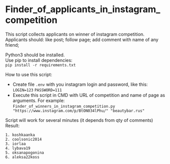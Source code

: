 Finder_of_applicants_in_instagram_competition
=====================
 
This script collects applicants on winner of instagram competition.  
Applicants should: like post; follow page; add comment with name of any friend;  

Python3 should be installed.  
Use pip to install dependencies:  
```pip install -r requirements.txt```

How to use this script:  
* Create file  ```.env``` with you instagram login and password, like this: ```LOGIN=123``` ```PASSWORD=111```
* Execute this script in CMD with URL of competition and name of page as arguments.
For example:  
```Finder_of_winners_in_instagram_competition.py "https://www.instagram.com/p/BtON034lPhu/" "beautybar.rus"```

Script will work for several minutes (it depends from qty of comments)
Result: 
```
1. koshkaanka
2. coolsonic2014
3. iorlaa
4. lybava19
5. oksanapogonina
6. aleksa22koss 
```
